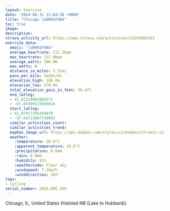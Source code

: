 ```yaml
---
layout: Exercise
date: '2024-08-31 21:04:38 +0000'
title: "Chicago \U0001F6B4"
toc: true
image:
description:
strava_activity_url: https://www.strava.com/activities/12292901423
exercise_data:
  emoji: "\U0001F6B4"
  average_heartrate: 112.2bpm
  max_heartrate: 137.0bpm
  average_watts: 106.9W
  max_watts: W
  distance_in_miles: 3.31mi
  pace_per_mile: 5m18s/mi
  elevation_high: 186.8m
  elevation_low: 179.9m
  total_elevation_gain_in_feet: 36.4ft
  end_latlng:
  - 41.91224902868271
  - -87.65309133566916
  start_latlng:
  - 41.87917395494878
  - -87.64723607338965
  similar_activities_count:
  similar_activities_trend:
  mapbox_image_url: https://api.mapbox.com/styles/v1/mapbox/streets-v11/static/path-5+787af2-1.0(szr~Fpr%7DuOkC%40YA%7DJPiKJqDBeCAiGJs%40AgCF%7DCAmCFcA%3FyBFmOJaA%3FcCGmCBi%40Cs%40%3Fq%40B%7BCVcEF%7BSV%7BHN%7DAHgOJeDC_ADmJPUFIPIbDCVETMLSF_BBa%40BMFKLOXEVAZ%3FzAEd%40KNYLQLY%5ESd%40Mt%40),pin-s-s+e5b22e(-87.64729,41.8809),pin-s-f+89ae00(-87.65153999999998,41.91161000000002)/auto/800x800?access_token=pk.eyJ1Ijoiam9zaGJlY2ttYW4iLCJhIjoiY205eWR2aDd1MWZ6djJrbXc4a3M0bWZleiJ9.XiG9OWkNcZk2QzjJbxLB4A
  weather:
    :temperature: 28.0°C
    :apparent_temperature: 28.6°C
    :precipitation: 0.0mm
    :rain: 0.0mm
    :humidity: 41%
    :weathercode: Clear sky
    :windspeed: 7.2km/h
    :winddirection: 162°
tags:
- cycling
serial_number: 2024.ERE.260
---
```

Chicago, IL, United States (Halsted NB (Lake to Hubbard))
